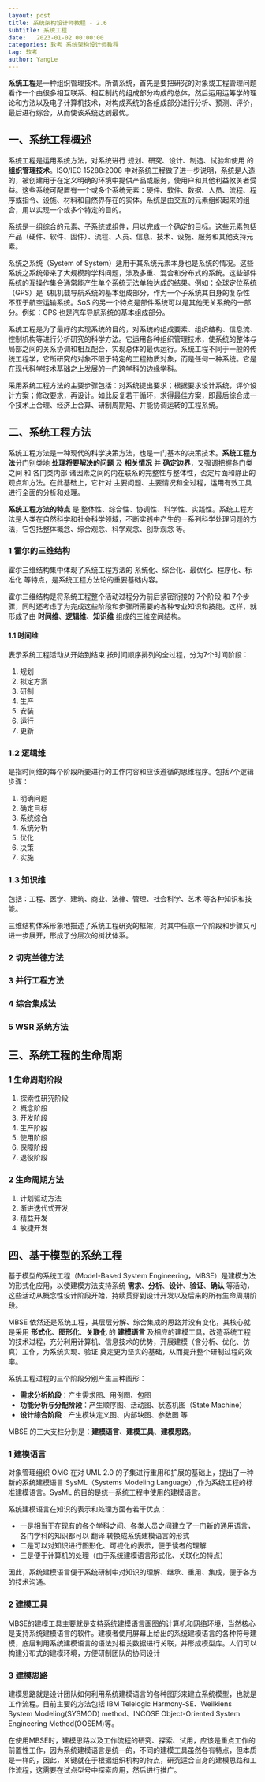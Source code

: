 ```yaml
---
layout: post
title: 系统架构设计师教程 - 2.6
subtitle: 系统工程
date:   2023-01-02 00:00:00
categories: 软考 系统架构设计师教程
tag: 软考
author: YangLe
---
```








**系统工程**是一种组织管理技术。所谓系统，首先是要把研究的对象或工程管理问题看作一个由很多相互联系、相互制约的组成部分构成的总体，然后运用运筹学的理论和方法以及电子计算机技术，对构成系统的各组成部分进行分析、预测、评价，最后进行综合，从而使该系统达到最优。



## 一、系统工程概述

系统工程是运用系统方法，对系统进行 规划、研究、设计、制造、试验和使用 的**组织管理技术**。ISO/IEC 15288:2008 中对系统工程做了进一步说明，系统是人造的，被创建用于在定义明确的环境中提供产品或服务，使用户和其他利益攸关者受益。这些系统可配置有一个或多个系统元素：硬件、软件、数据、人员、流程、程序或指令、设施、材料和自然界存在的实体。系统是由交互的元素组织起来的组合，用以实现一个或多个特定的目的。

系统是一组综合的元素、子系统或组件，用以完成一个确定的目标。这些元素包括产品（硬件、软件、固件）、流程、人员、信息、技术、设施、服务和其他支持元素。

系统之系统（System of System）适用于其系统元素本身也是系统的情况。这些系统之系统带来了大规模跨学科问题，涉及多重、混合和分布式的系统。这些部件系统的互操作集合通常能产生单个系统无法单独达成的结果。例如：全球定位系统（GPS）是飞机机载导航系统的基本组成部分，作为一个子系统其自身的复杂性不亚于航空运输系统。SoS 的另一个特点是部件系统可以是其他无关系统的一部分。例如：GPS 也是汽车导航系统的基本组成部分。

系统工程是为了最好的实现系统的目的，对系统的组成要素、组织结构、信息流、控制机构等进行分析研究的科学方法。它运用各种组织管理技术，使系统的整体与局部之间的关系协调和相互配合，实现总体的最优运行。系统工程不同于一般的传统工程学，它所研究的对象不限于特定的工程物质对象，而是任何一种系统。它是在现代科学技术基础之上发展的一门跨学科的边缘学科。

采用系统工程方法的主要步骤包括：对系统提出要求；根据要求设计系统，评价设计方案；修改要求，再设计。如此反复若干循环，求得最佳方案，即最后综合成一个技术上合理、经济上合算、研制周期短、并能协调运转的工程系统。



## 二、系统工程方法

系统工程方法是一种现代的科学决策方法，也是一门基本的决策技术。**系统工程方法**分门别类地 **处理将要解决的问题** 及 **相关情况** 并 **确定边界**，又强调把握各门类之间 和 各门类内部 诸因素之间的内在联系的完整性与整体性，否定片面和静止的观点和方法。在此基础上，它针对 主要问题、主要情况和全过程，运用有效工具进行全面的分析和处理。

**系统工程方法的特点** 是 整体性、综合性、协调性、科学性、实践性。系统工程方法是人类在自然科学和社会科学领域，不断实践中产生的一系列科学处理问题的方法，它包括整体概念、综合观念、科学观念、创新观念 等。



### 1 霍尔的三维结构

霍尔三维结构集中体现了系统工程方法的 系统化、综合化、最优化、程序化、标准化 等特点，是系统工程方法论的重要基础内容。

霍尔三维结构是将系统工程整个活动过程分为前后紧密衔接的 7个阶段 和 7个步骤，同时还考虑了为完成这些阶段和步骤所需要的各种专业知识和技能。这样，就形成了由 **时间维**、**逻辑维**、**知识维** 组成的三维空间结构。

#### 1.1 时间维

表示系统工程活动从开始到结束 按时间顺序排列的全过程，分为7个时间阶段：

1. 规划
2. 拟定方案
3. 研制
4. 生产
5. 安装
6. 运行
7. 更新

### 1.2 逻辑维

是指时间维的每个阶段所要进行的工作内容和应该遵循的思维程序。包括7个逻辑步骤：

1. 明确问题
2. 确定目标
3. 系统综合
4. 系统分析
5. 优化
6. 决策
7. 实施

### 1.3 知识维

包括：工程、医学、建筑、商业、法律、管理、社会科学、艺术 等各种知识和技能。



三维结构体系形象地描述了系统工程研究的框架，对其中任意一个阶段和步骤又可进一步展开，形成了分层次的树状体系。



### 2 切克兰德方法

### 3 并行工程方法

### 4 综合集成法

### 5 WSR 系统方法



## 三、系统工程的生命周期

### 1 生命周期阶段

1. 探索性研究阶段
2. 概念阶段
3. 开发阶段
4. 生产阶段
5. 使用阶段
6. 保障阶段
7. 退役阶段

### 2 生命周期方法

1. 计划驱动方法
2. 渐进迭代式开发
3. 精益开发
4. 敏捷开发



## 四、基于模型的系统工程

基于模型的系统工程（Model-Based System Engineering，MBSE）是建模方法的形式化应用，以使建模方法支持系统 **需求**、**分析**、**设计**、**验证**、**确认** 等活动，这些活动从概念性设计阶段开始，持续贯穿到设计开发以及后来的所有生命周期阶段。

MBSE 依然还是系统工程，其层层分解、综合集成的思路并没有变化，其核心就是采用 **形式化**、**图形化**、**关联化** 的 **建模语言** 及相应的建模工具，改造系统工程的技术过程，充分利用计算机、信息技术的优势，开展建模（含分析、优化、仿真）工作，为系统实现、验证 奠定更为坚实的基础，从而提升整个研制过程的效率。

系统工程过程的三个阶段分别产生三种图形：

- **需求分析阶段**：产生需求图、用例图、包图
- **功能分析与分配阶段**：产生顺序图、活动图、状态机图（State Machine）
- **设计综合阶段**：产生模块定义图、内部块图、参数图 等

MBSE 的三大支柱分别是：**建模语言**、**建模工具**、**建模思路**。

### 1 建模语言

对象管理组织 OMG 在对 UML 2.0 的子集进行重用和扩展的基础上，提出了一种新的系统建模语言 SysML（Systems Modeling Language）,作为系统工程的标准建模语言。SysML 的目的是统一系统工程中使用的建模语言。

系统建模语言在知识的表示和处理方面有若干优点：

- 一是相当于在现有的各个学科之间、各类人员之间建立了一门新的通用语言，各门学科的知识都可以 翻译 转换成系统建模语言的形式
- 二是可以对知识进行图形化、可视化的表示，便于读者的理解
- 三是便于计算机的处理（由于系统建模语言形式化、关联化的特点）

因此，系统建模语言便于系统研制中对知识的理解、继承、重用、集成，便于各方的技术沟通。

### 2 建模工具

MBSE的建模工具主要就是支持系统建模语言画图的计算机和网络环境，当然核心是支持系统建模语言的软件。建模者使用屏幕上给出的系统建模语言的各种符号建模，底层利用系统建模语言的语法对相关数据进行关联，并形成模型库。人们可以构建分布式的建模环境，方便研制团队的协同设计

### 3 建模思路

建模思路就是设计团队如何利用系统建模语言的各种图形来建立系统模型，也就是工作流程。目前主要的方法包括 IBM Telelogic Harmony-SE、Weilkiens System Modeling(SYSMOD) method、INCOSE Object-Oriented System Engineering Method(OOSEM)等。

在使用MBSE时，建模思路以及工作流程的研究、探索、试用，应该是重点工作的前置性工作，因为系统建模语言是统一的，不同的建模工具虽然各有特点，但本质是一样的，因此，关键就在于根据组织机构的特点，研究适合自身的建模思路和工作流程，这需要在试点型号中探索应用，然后进行推广。

